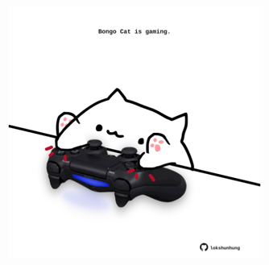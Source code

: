 <!-- built at 01/08/2021, 23:01:32 UTC -->
<p align="center">
  <img width="500" height="500" src="./ReadmeImage.svg">
</p>
